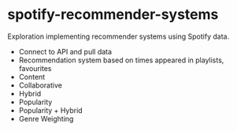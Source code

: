 # spotify-recommender-systems
Exploration implementing recommender systems using Spotify data.

- Connect to API and pull data
- Recommendation system based on times appeared in playlists, favourites
- Content
- Collaborative
- Hybrid
- Popularity
- Popularity + Hybrid
- Genre Weighting
